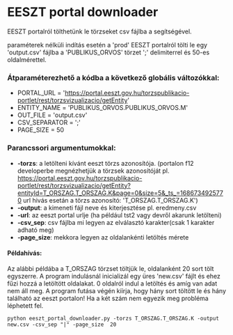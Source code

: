# EESZT portal downloader

EESZT portalról tölthetünk le törzseket csv fájlba a segítségével.

paraméterek nélküli indítás esetén a 'prod' EESZT portalról tölti le egy 'output.csv' fájlba a 'PUBLIKUS_ORVOS' törzet ';' delimiterrel és 50-es oldalmérettel.

### Átparaméterezhető a kódba a következő globális változókkal:

- PORTAL_URL = 'https://portal.eeszt.gov.hu/torzspublikacio-portlet/rest/torzsvizualizacio/getEntity'
- ENTITY_NAME = 'PUBLIKUS_ORVOS.PUBLIKUS_ORVOS.M'
- OUT_FILE = 'output.csv'
- CSV_SEPARATOR = ';'
- PAGE_SIZE = 50

### Parancssori argumentumokkal:
- **-torzs**: a letölteni kívánt eeszt törzs azonosítója. (portalon f12 developerbe megnézhetjük a törzsek azonosítóját pl.
https://portal.eeszt.gov.hu/torzspublikacio-portlet/rest/torzsvizualizacio/getEntity?entityId=T_ORSZAG.T_ORSZAG.K&page=0&size=5&_ts_=1686734925770 url hivás esetán a törzs azonosító: 'T_ORSZAG.T_ORSZAG.K')
- **-output**: a kimeneti fájl neve és kiterjesztése pl. eredmeny.csv
- **-url**: az eeszt portal urlje (ha például tst2 vagy devről akarunk letölteni)
- **-csv_sep**: csv fájlba mi legyen az elválasztó karakter(csak 1 karakter adható meg)
- **-page_size**: mekkora legyen az oldalankénti letöltés mérete

#### Példahívás:
Az alábbi példába a T_ORSZAG törzset töltjük le, oldalanként 20 sort tölt egyszerre. A program indulásnál inicializál egy üres 'new.csv' fájlt és ehez fűzi hozzá a letöltött oldalakat. 0 oldalról indul a letöltés és amíg van adat nem áll meg. A program futása végén kíírja, hogy hány sort töltött le és hány található az eeszt portalon! Ha a két szám nem egyezik meg probléma léphetett fel.

`python eeszt_portal_downloader.py -torzs T_ORSZAG.T_ORSZAG.K -output new.csv -csv_sep "|" -page_size  20`
